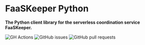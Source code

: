 # FaaSKeeper Python

**The Python client library for the serverless coordination service FaaSKeeper.**

![GH Actions](https://github.com/mcopik/faaskeeper-python/actions/workflows/build/badge.svg)
![GitHub issues](https://img.shields.io/github/issues/mcopik/faaskeeper-python)
![GitHub pull requests](https://img.shields.io/github/issues-pr/mcopik/faaskeeper-python)


